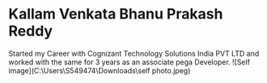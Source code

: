 # Kallam Venkata Bhanu Prakash Reddy
Started my Career with Cognizant Technology Solutions India PVT LTD and worked with the same for 3 years as an associate pega Developer.
![Self image](C:\Users\S549474\Downloads\self photo.jpeg)